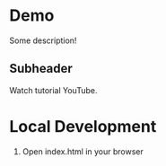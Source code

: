 # Demo

Some description!

## Subheader

Watch tutorial YouTube.

# Local Development

1. Open index.html in your browser
